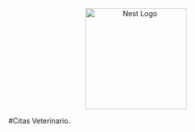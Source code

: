 <p align="center">
  <a href="https://reactjs.com/" target="blank"><img src="https://cdn.freebiesupply.com/logos/large/2x/react-1-logo-png-transparent.png" width="200" alt="Nest Logo" /></a>
</p>

#Citas Veterinario.
